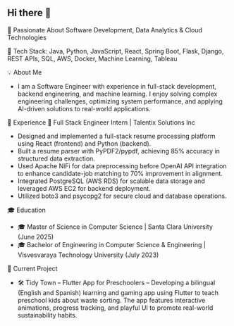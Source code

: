 ## Hi there 👋

🔹 Passionate About Software Development, Data Analytics & Cloud Technologies

🔹 Tech Stack: Java, Python, JavaScript, React, Spring Boot, Flask, Django, REST APIs, SQL, AWS, Docker, Machine Learning, Tableau 

💡 About Me
- I am a Software Engineer with experience in full-stack development, backend engineering, and machine learning. I enjoy solving complex engineering challenges, optimizing system performance, and applying AI-driven solutions to real-world applications.

📌 Experience
💼 Full Stack Engineer Intern  | Talentix Solutions Inc
- Designed and implemented a full-stack resume processing platform using React (frontend) and Python (backend).
- Built a resume parser with PyPDF2/pypdf, achieving 85% accuracy in structured data extraction.
- Used Apache NiFi for data preprocessing before OpenAI API integration to enhance candidate-job matching to 70%
  improvement in alignment.
- Integrated PostgreSQL (AWS RDS) for scalable data storage and leveraged AWS EC2 for backend deployment.
- Utilized boto3 and psycopg2 for secure cloud and database operations.

🎓 Education
- 🎓 Master of Science in Computer Science | Santa Clara University (June 2025)
- 🎓 Bachelor of Engineering in Computer Science & Engineering | Visvesvaraya Technology University (July 2023)

🚀 Current Project
- 🛠 Tidy Town – Flutter App for Preschoolers – Developing a bilingual (English and Spanish) learning and gaming app using Flutter to teach preschool kids about waste sorting. The app features interactive animations, progress tracking, and playful UI to promote real-world sustainability habits.
